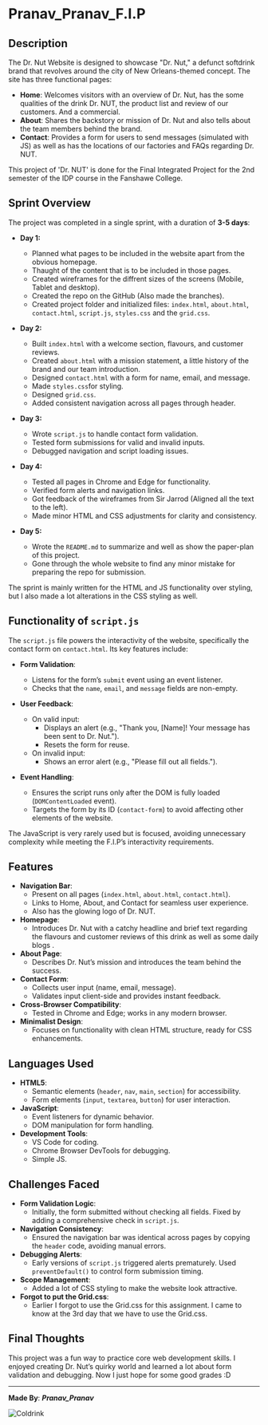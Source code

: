 # Pranav_Pranav_F.I.P

## Description

The Dr. Nut Website is designed to showcase "Dr. Nut," a defunct softdrink brand that revolves around the city of New Orleans-themed concept. The site has three functional pages:
- **Home**: Welcomes visitors with an overview of Dr. Nut, has the some qualities of the drink Dr. NUT, the product list and review of our customers. And a commercial.
- **About**: Shares the backstory or mission of Dr. Nut and also tells about the team members behind the brand.
- **Contact**: Provides a form for users to send messages (simulated with JS) as well as has the locations of our factories and FAQs regarding Dr. NUT.

This project of 'Dr. NUT' is done for the Final Integrated Project for the 2nd semester of the IDP course in the Fanshawe College.

## Sprint Overview

The project was completed in a single sprint, with a duration of **3-5 days**:

- **Day 1:**
  - Planned what pages to be included in the website apart from the obvious homepage.
  - Thaught of the content that is to be included in those pages.
  - Created wireframes for the diffrent sizes of the screens (Mobile, Tablet and desktop).
  - Created the repo on the GitHub (Also made the branches).
  - Created project folder and initialized files: `index.html`, `about.html`, `contact.html`, `script.js`, `styles.css` and the `grid.css`.

- **Day 2:**
  - Built `index.html` with a welcome section, flavours, and customer reviews.
  - Created `about.html` with a mission statement, a little history of the brand and our team introduction.
  - Designed `contact.html` with a form for name, email, and message.
  - Made `styles.css`for styling.
  - Designed `grid.css`.
  - Added consistent navigation across all pages through header.

- **Day 3:**
  - Wrote `script.js` to handle contact form validation.
  - Tested form submissions for valid and invalid inputs.
  - Debugged navigation and script loading issues.

- **Day 4:**
  - Tested all pages in Chrome and Edge for functionality.
  - Verified form alerts and navigation links.
  - Got feedback of the wireframes from Sir Jarrod (Aligned all the text to the left).
  - Made minor HTML and CSS adjustments for clarity and consistency.

- **Day 5:**
  - Wrote the `README.md` to summarize and well as show the paper-plan of this project.
  - Gone through the whole website to find any minor mistake for preparing the repo for submission.

The sprint is mainly written for the HTML and JS functionality over styling, but I also made a lot alterations in the CSS styling as well.

## Functionality of `script.js`

The `script.js` file powers the interactivity of the website, specifically the contact form on `contact.html`. Its key features include:

- **Form Validation**:
  - Listens for the form’s `submit` event using an event listener.
  - Checks that the `name`, `email`, and `message` fields are non-empty.

- **User Feedback**:
  - On valid input:
    - Displays an alert (e.g., "Thank you, [Name]! Your message has been sent to Dr. Nut.").
    - Resets the form for reuse.
  - On invalid input:
    - Shows an error alert (e.g., "Please fill out all fields.").

- **Event Handling**:
  - Ensures the script runs only after the DOM is fully loaded (`DOMContentLoaded` event).
  - Targets the form by its ID (`contact-form`) to avoid affecting other elements of the website.

The JavaScript is very rarely used but is focused, avoiding unnecessary complexity while meeting the F.I.P’s interactivity requirements.

## Features

- **Navigation Bar**:
  - Present on all pages (`index.html`, `about.html`, `contact.html`).
  - Links to Home, About, and Contact for seamless user experience.
  - Also has the glowing logo of Dr. NUT.
- **Homepage**:
  - Introduces Dr. Nut with a catchy headline and brief text regarding the flavours and customer reviews of this drink as well as some daily blogs .
- **About Page**:
  - Describes Dr. Nut’s mission and introduces the team behind the success.
- **Contact Form**:
  - Collects user input (name, email, message).
  - Validates input client-side and provides instant feedback.
- **Cross-Browser Compatibility**:
  - Tested in Chrome and Edge; works in any modern browser.
- **Minimalist Design**:
  - Focuses on functionality with clean HTML structure, ready for CSS enhancements.

## Languages Used

- **HTML5**:
  - Semantic elements (`header`, `nav`, `main`, `section`) for accessibility.
  - Form elements (`input`, `textarea`, `button`) for user interaction.
- **JavaScript**:
  - Event listeners for dynamic behavior.
  - DOM manipulation for form handling.
- **Development Tools**:
  - VS Code for coding.
  - Chrome Browser DevTools for debugging.
  - Simple JS.

## Challenges Faced

- **Form Validation Logic**:
  - Initially, the form submitted without checking all fields. Fixed by adding a comprehensive check in `script.js`.
- **Navigation Consistency**:
  - Ensured the navigation bar was identical across pages by copying the `header` code, avoiding manual errors.
- **Debugging Alerts**:
  - Early versions of `script.js` triggered alerts prematurely. Used `preventDefault()` to control form submission timing.
- **Scope Management**:
  - Added a lot of CSS styling to make the website look attractive.
- **Forgot to put the Grid.css**:
  - Earlier I forgot to use the Grid.css for this assignment. I came to know at the 3rd day that we have to use the Grid.css.
  
##  Final Thoughts

This project was a fun way to practice core web development skills. I enjoyed creating Dr. Nut’s quirky world and learned a lot about form validation and debugging. Now I just hope for some good grades :D

---

**Made By**: ___Pranav_Pranav___

![Coldrink](https://media.tenor.com/vrsfu81IlVkAAAAM/iced-coffee-tea.gif)
